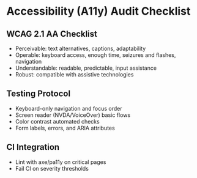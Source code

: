 # Accessibility (A11y) Audit Checklist

## WCAG 2.1 AA Checklist
- Perceivable: text alternatives, captions, adaptability
- Operable: keyboard access, enough time, seizures and flashes, navigation
- Understandable: readable, predictable, input assistance
- Robust: compatible with assistive technologies

## Testing Protocol
- Keyboard-only navigation and focus order
- Screen reader (NVDA/VoiceOver) basic flows
- Color contrast automated checks
- Form labels, errors, and ARIA attributes

## CI Integration
- Lint with axe/pa11y on critical pages
- Fail CI on severity thresholds
